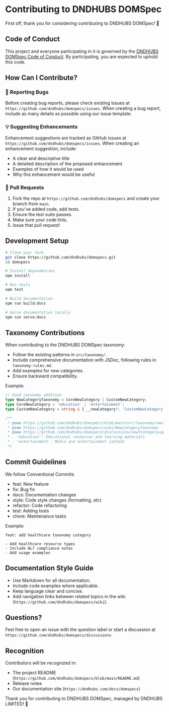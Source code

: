 # Contributing to DNDHUBS DOMSpec

First off, thank you for considering contributing to DNDHUBS DOMSpec! 🎉

## Code of Conduct

This project and everyone participating in it is governed by the [DNDHUBS DOMSpec Code of Conduct](CODE_OF_CONDUCT.md). By participating, you are expected to uphold this code.

## How Can I Contribute?

### 🐛 Reporting Bugs

Before creating bug reports, please check existing issues at `https://github.com/dndhubs/domspecs/issues`. When creating a bug report, include as many details as possible using our issue template.

### 💡 Suggesting Enhancements

Enhancement suggestions are tracked as GitHub issues at `https://github.com/dndhubs/domspecs/issues`. When creating an enhancement suggestion, include:
- A clear and descriptive title
- A detailed description of the proposed enhancement
- Examples of how it would be used
- Why this enhancement would be useful

### 🔧 Pull Requests

1. Fork the repo at `https://github.com/dndhubs/domspecs` and create your branch from `main`.
2. If you've added code, add tests.
3. Ensure the test suite passes.
4. Make sure your code lints.
5. Issue that pull request!

## Development Setup

```bash
# Clone your fork
git clone https://github.com/dndhubs/domspecs.git
cd domspecs

# Install dependencies
npm install

# Run tests
npm test

# Build documentation
npm run build:docs

# Serve documentation locally
npm run serve:docs
```

## Taxonomy Contributions
When contributing to the DNDHUBS DOMSpec taxonomy:

- Follow the existing patterns in `src/taxonomy/`.
- Include comprehensive documentation with JSDoc, following rules in `taxonomy-rules.md`.
- Add examples for new categories.
- Ensure backward compatibility.

Example:

```typescript
// Good taxonomy addition
type NewCategoryTaxonomy = CoreNewCategory | CustomNewCategory;
type CoreNewCategory = 'education' | 'entertainment';
type CustomNewCategory = string & { __newCategory?: 'CustomNewCategory' };

/**
 * @see https://github.com/dndhubs/domspecs/blob/main/src/taxonomy/new-category-taxonomy.ts
 * @see https://github.com/dndhubs/domspecs/wiki/NewCategoryTaxonomy
 * @see https://github.com/dndhubs/domspecs/discussions/new?category=general&title=Feedback%20on%20NewCategoryTaxonomy
 * - 'education': Educational resources and learning materials
 * - 'entertainment': Media and entertainment content
 */
```

## Commit Guidelines
We follow Conventional Commits:

- feat: New feature
- fix: Bug fix
- docs: Documentation changes
- style: Code style changes (formatting, etc)
- refactor: Code refactoring
- test: Adding tests
- chore: Maintenance tasks

Example:

```
feat: add healthcare taxonomy category

- Add healthcare resource types
- Include HL7 compliance notes
- Add usage examples
```

## Documentation Style Guide

- Use Markdown for all documentation.
- Include code examples where applicable.
- Keep language clear and concise.
- Add navigation links between related topics in the wiki (`https://github.com/dndhubs/domspecs/wiki`).

## Questions?
Feel free to open an issue with the question label or start a discussion at `https://github.com/dndhubs/domspecs/discussions`.

## Recognition
Contributors will be recognized in:

- The project README (`https://github.com/dndhubs/domspecs/blob/main/README.md`)
- Release notes
- Our documentation site (`https://dndhubs.com/docs/domspecs`)

Thank you for contributing to DNDHUBS DOMSpec, managed by DNDHUBS LIMITED! 🚀